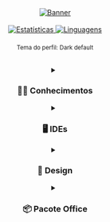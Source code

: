 <div align="center">
<a href="https://linktr.ee/pedroonietoo"/>
<img alt="Banner" height="250em" src="https://user-images.githubusercontent.com/102625628/188755512-b8969be6-8f7b-4bee-9714-0031932f1589.gif"/>
</a>

<br>
<br>

<a href="https://linktr.ee/pedroonietoo"/>
<img height="190em" alt="Estatísticas" src="https://github-readme-stats.vercel.app/api?username=Pedroo-Nietoo&show_icons=true&count_private=true&include_all_commits&title_color=FFFFFF&text_color=FFFFFF&icon_color=FFFFFF&bg_color=DEG,3377D1,3377D1,009EE7&hide_border=true&border_radius=10%&locale=pt-br&exclude_repo=Portfolio-SENAI"/>
  
<img height="190em" alt="Linguagens" src="https://github-readme-stats.vercel.app/api/top-langs/?username=Pedroo-Nietoo&theme=dracula&custom_title=Minhas%20linguagens!&title_color=FFFFFF&text__color=FFFFFF&bg_color=DEG,009EE7,3377D1,3377D1&hide_border=true&border_radius=10%&locale=pt-br&layout=compact&langs_count=7&hide=jupyter%20notebook&exclude_repo=Portfolio-SENAI"/>
</a>

<br>

<sub>Tema do perfil: Dark default</sub>
</div>

##



<div align="center">
<details>
  <summary>
    <h3>👨‍💻 Conhecimentos </h3>
  </summary>
  <p>Estudando</p>
    <div style="display: block">
      <img alt="Java" height="80" width="80" src="https://github.com/devicons/devicon/blob/master/icons/java/java-original.svg"/>
      <br>
      <br>
      <img alt="HTML" height="40" width="50" src="https://raw.githubusercontent.com/devicons/devicon/master/icons/html5/html5-original.svg"/>
      <img alt="CSS" height="40" width="50" src="https://raw.githubusercontent.com/devicons/devicon/master/icons/css3/css3-original.svg"/>
      <img alt="JavaScript" height="40" width="50" src="https://raw.githubusercontent.com/devicons/devicon/master/icons/javascript/javascript-plain.svg"/>
      <img alt="Python" height="40" width="50" src="https://raw.githubusercontent.com/devicons/devicon/master/icons/python/python-original.svg"/>
      <img alt="Arduino" height="40" width="50" src="https://github.com/devicons/devicon/blob/master/icons/arduino/arduino-original.svg"/>
      <img alt="Bash" height="40" width="50" src="https://github.com/devicons/devicon/blob/master/icons/bash/bash-original.svg"/>
    </div>
</details>

  
  
<details>
  <summary>
    <h3>🖥 IDEs </h3>
  </summary>
  <div style="display: block">
      <a href="https://colab.research.google.com"/>
      <img height="30em" alt="Google Colab" src="https://img.shields.io/badge/Google%20Colab-F9AB00?style=for-the-badge&logo=googlecolab&color=0D1117"/>
      </a>
      <a href="https://netbeans.apache.org/">
      <img height="30em" alt="NetBeans" src="https://img.shields.io/badge/NetBeans%208.2-0D1117?style=for-the-badge&logo=apache%20netbeans%20IDE&logoColor=1B6AC6/">         </a>
      <a href="https://code.visualstudio.com/">
      <img height="30em" alt="Visual Studio Code" src="https://img.shields.io/badge/Visual%20Studio%20Code-0D1117.svg?style=for-the-badge&logo=visual-studio-code&logoColor=0078D7"/>         </a>
      <a href="https://www.arduino.cc/">
      <img height="30em" alt="Arduino" src="https://img.shields.io/badge/Arduino-0D1117?style=for-the-badge&logo=arduino&logoColor=00979D"/>
      </a>
  </div>
</details>



<details>
  <summary>
    <h3> 🌺 Design </h3>
  </summary>
  <div style="display: block">
      <a href="https://www.figma.com/">
      <img height="30em" alt="Figma" src="https://img.shields.io/badge/figma-0D1117.svg?style=for-the-badge&logo=figma&logoColor=23F24E1E"/>
      </a>
      <a href="https://www.canva.com/">
      <img height="30em" alt="Canva" src="https://img.shields.io/badge/Canva-0D1117.svg?style=for-the-badge&logo=Canva&logoColor=2300C4CC"/>
      </a>
  </div>
</details>



<details>
  <summary>
    <h3> 📦 Pacote Office </h3>
  </summary>
  <div style="display: block">
      <a href="https://www.office.com/">
      <img height="30em" alt="PowerPoint" src="https://img.shields.io/badge/PowerPoint-0D1117?style=for-the-badge&logo=microsoft-powerpoint&logoColor=B7472A"/>
      </a>
      <a href="https://www.office.com/">
      <img height="30em" alt="Excel" src="https://img.shields.io/badge/Excel-0D1117?style=for-the-badge&logo=microsoft-excel&logoColor=217346"/>
      </a>
      <a href="https://www.office.com/">
      <img height="30em" alt="Word" src="https://img.shields.io/badge/Word-0D1117?style=for-the-badge&logo=microsoft-word&logoColor=2B579A"/>
      </a>
  </div>
</details>
</div>
